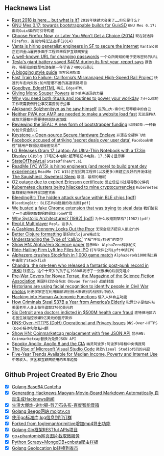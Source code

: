 ## Hacknews List


- [Rust 2018 is here… but what is it?](https://hacks.mozilla.org/2018/12/rust-2018-is-here?)  `2018年铁锈大会来了……但它是什么?`
- [GNU Mes 0.17: towards bootstrappable builds for GuixSD](http://lists.gnu.org/archive/html/info-gnu/2018-08/msg00006.html)  `GNU Mes 0.17:面向GuixSD的可引导构建`
- [Choose Firefox Now, or Later You Won&#39;t Get a Choice (2014)](https://robert.ocallahan.org/2014/08/choose-firefox-now-or-later-you-wont.html)  `现在就选择Firefox，否则你将无法选择(2014)`
- [Vanta is hiring generalist engineers in SF to secure the internet](https://www.keyvalues.com/vanta)  `Vanta公司正在旧金山雇佣多面手工程师来保护互联网安全`
- [A well-known URL for changing passwords](https://github.com/WICG/change-password-url)  `一个众所周知的用于更改密码的URL`
- [Tesla&#39;s giant battery saved $40M during its first year, report says](https://electrek.co/2018/12/06/tesla-battery-report/)  `报告称，特斯拉的巨型电池在第一年节省了4000万美元`
- [A blogging style guide](https://robertheaton.com/2018/12/06/a-blogging-style-guide/)  `博客风格指南`
- [Fast Train to Failure: California’s Mismanaged High-Speed Rail Project](https://www.city-journal.org/californias-high-speed-rail-project)  `快速列车走向失败:加州管理不善的高速铁路项目`
- [Goodbye, EdgeHTML](https://blog.mozilla.org/blog/2018/12/06/goodbye-edge/)  `再见,EdgeHTML`
- [Giving Mono Souper Powers](https://www.mono-project.com/news/2018/12/06/souper/)  `给予单声道汤的力量`
- [Why you need both rituals and routines to power your workday](https://blog.rescuetime.com/workplace-routines-and-rituals/)  `为什么你的工作既需要例行公事又需要例行公事`
- [Aleksandr Solzhenitsyn as he saw himself](https://www.the-tls.co.uk/articles/public/solzhenitsyn-as-he-saw-himself/)  `亚历山大·索尔仁尼琴眼中的自己`
- [Neither PWA nor AMP are needed to make a website load fast](http://tonsky.me/blog/pwa/)  `无论是PWA或放大器都不需要使网站快速加载`
- [Reviewing the SEAL: A new form of bootstrapper funding](https://medium.com/swlh/the-cost-of-raising-earnest-a-review-of-earnest-capitals-shared-earnings-agreement-seal-2cf68c099ddc)  `回顾印章:一种新的创业资金形式`
- [Keystone – Open-source Secure Hardware Enclave](https://keystone-enclave.org)  `开源安全硬件飞地`
- [Facebook accused of striking &#39;secret deals over user data&#39;](https://www.bbc.com/news/technology-46456695)  `Facebook被控“就用户数据达成秘密交易”`
- [LG Releases Gram 17 Laptop: An Ultra-Thin Notebook with a 17.3in Display](https://www.anandtech.com/show/13681/lg-gram-17-available-ultra-thin-laptop-with-a-17-inch-display)  `LG发布g 17笔记本电脑:超薄笔记本电脑，17.3英寸显示屏`
- [StateOfTheArt.ai](https://www.stateoftheart.ai/)  `StateOfTheArt.ai`
- [ReadMe (YC W15) is hiring engineers (and more) to build great dev experiences](https://readme.io/careers/)  `ReadMe (YC W15)正在招聘工程师(以及更多)来建立良好的开发体验`
- [The Squishiest, Sweetest Sleep](https://www.nytimes.com/2018/12/06/style/water-bed-founder.html)  `最湿，最甜的睡眠`
- [O2 outage due to expired Ericsson certificate](https://www.ericsson.com/en/press-releases/2018/12/update-on-software-issue-impacting-certain-customers)  `爱立信证书过期导致O2停机`
- [Kubernetes clusters being hijacked to mine cryptocurrencies](https://blog.binaryedge.io/2018/12/06/kubernetes-being-hijacked-worldwide/)  `Kubernetes集群被劫持来开采加密货币`
- [BleedingBit: The hidden attack surface within BLE chips [pdf]](https://go.armis.com/hubfs/BLEEDINGBIT%20-%20Technical%20White%20Paper.pdf)  `BleedingBit: BLE芯片内隐藏的攻击面[pdf]`
- [We busted a fake Chrome extension that was trying to steal data](https://www.extrahop.com/company/blog/2018/fake-chrome-extension-threat-hunt/)  `我们破获了一个试图窃取数据的假Chrome扩展`
- [Why Systolic Architectures? (1982) [pdf]](http://www.eecs.harvard.edu/~htk/publication/1982-kung-why-systolic-architecture.pdf)  `为什么收缩期架构?(1982)(pdf)`
- [Repl.it Multiplayer](https://repl.it/site/blog/multi)  `Repl。这多人`
- [A Cashless Economy Locks Out the Poor](https://www.nytimes.com/2018/12/06/nyregion/how-the-cashless-economy-shuts-out-the-poor.html)  `无现金经济把穷人拒之门外`
- [Better Clojure formatting](http://tonsky.me/blog/clojurefmt)  `更好的Clojure格式化`
- [Understanding the Type of ‘call/cc’](https://www.leafac.com/prose/understanding-the-type-of-call-cc/)  `了解“呼叫/抄送”的类型`
- [Show HN: AlphaZero Science paper](https://deepmind.com/blog/alphazero-shedding-new-light-grand-games-chess-shogi-and-go/)  `显示HN: AlphaZero科学论文`
- [Ride-Hailing Firm Lyft Inc Files for IPO](https://www.reuters.com/article/us-lyft-ipo/ride-hailing-firm-lyft-inc-files-for-ipo-idUSKBN1O51AA)  `打车软件公司Lyft申请IPO`
- [Alphazero crushes Stockfish in 1,000 game match](https://www.chess.com/news/view/updated-alphazero-crushes-stockfish-in-new-1-000-game-match)  `Alphazero在1000场比赛中击败了Stockfish`
- [Chandra, the pre-teen who released a fantastic post-punk record in 1980](https://dangerousminds.net/comments/meet_chandra_the_pre-teen_who_released_a_fantastic_post-punk_record_in_1980)  `钱德拉，这个十来岁的孩子在1980年发行了一张很棒的后朋克唱片`
- [Pre-War Covers for Novae Terrae, the Magazine of the Science Fiction Association](http://www.htspweb.co.uk/fandf/romart/het/fanart.htm)  `美国科幻协会杂志《Novae Terrae》战前封面`
- [Historians are using facial recognition to identify people in Civil War photos](https://slate.com/technology/2018/11/civil-war-photo-sleuth-facial-recognition.html)  `历史学家正在利用面部识别技术来识别内战照片中的人`
- [Hacking into Human Autonomic Functions](https://www.sciencedirect.com/science/article/pii/S1053811918300673)  `侵入人体自主功能`
- [How Criminals Steal $37B a Year from America’s Elderly](https://www.bloomberg.com/news/features/2018-05-03/america-s-elderly-are-losing-37-billion-a-year-to-fraud)  `犯罪分子是如何从美国老年人身上每年盗取370亿美元的`
- [Six Detroit area doctors indicted in $500M health care fraud](http://www.fox2detroit.com/news/local-news/six-detroit-area-doctors-indicted-in-500m-health-care-fraud)  `底特律地区六名医生被指控涉嫌5亿美元的医疗欺诈`
- [DNS-Over-HTTPS (DoH) Operational and Privacy Issues](https://www.ietf.org/blog/doh-operational-and-privacy-issues/)  `DNS-Over-HTTPS (DoH)操作和隐私问题`
- [Show HN: Coinmarketcap replacement with free JSON API](http://cryptomarketplot.com)  `显示HN: Coinmarketcap替换为免费JSON API`
- [Spooky Apollo: Apollo 8 and the CIA](http://www.thespacereview.com/article/3617/1)  `幽灵阿波罗:阿波罗8号和中央情报局`
- [The Rise of Microsoft Visual Studio Code](https://triplebyte.com/blog/editor-report-the-rise-of-visual-studio-code)  `微软Visual Studio代码的兴起`
- [Five-Year Trends Available for Median Income, Poverty and Internet Use](https://www.census.gov/newsroom/press-releases/2018/2013-2017-acs-5year.html)  `中等收入、贫困和互联网使用的五年趋势`

## Github Project Created By Eric Zhou

- [x] [Golang Base64 Captcha](https://github.com/mojocn/base64Captcha)
- [x] [Generating Hacknews Maoyan-Movie-Board Markdown Automatically 自动生成Hacknews新闻](https://github.com/dejavuzhou/md-genie)
- [x] [生活大爆炸-谢尔顿-剪刀石头布-百度智能音箱](https://github.com/mojocn/dueros-bang-game)
- [x] [Golang Beego网站 mojotv.cn](https://github.com/mojocn/www.mojotv.cn)
- [x] [使用go标准库,log信息到钉钉群](https://github.com/mojocn/dooger)
- [x] [Forked from fogleman/primitive增加mp4导出功能](https://github.com/mojocn/primitive)
- [x] [Golang Gin框架RESTful APIs项目](https://github.com/JJJJJJJerk/ezier-golang-web-api-framework)
- [x] [go+phantomjs网页图片截取微服务](https://github.com/mojocn/screen_shot)
- [x] [Python Scrapy+MongoDB+cnbeta爬虫样板](https://github.com/mojocn/scrapy_mongodb_boilerplate_cnbeta)
- [x] [Golang Geolocation Ip转换到省市](https://github.com/mojocn/ip2location)